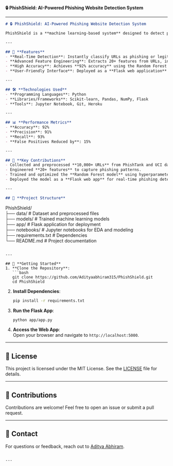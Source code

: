 
**🔒 PhishShield: AI-Powered Phishing Website Detection System**  

---


```markdown
# 🔒 PhishShield: AI-Powered Phishing Website Detection System  

PhishShield is a **machine learning-based system** designed to detect phishing websites with **92% accuracy**. Leveraging advanced feature engineering and the **Random Forest algorithm**, this project enables real-time classification of URLs to protect users from malicious websites.  

---

## 🚀 **Features**  
- **Real-Time Detection**: Instantly classify URLs as phishing or legitimate.  
- **Advanced Feature Engineering**: Extracts 20+ features from URLs, including domain age, SSL status, and suspicious keywords.  
- **High Accuracy**: Achieves **92% accuracy** using the Random Forest model.  
- **User-Friendly Interface**: Deployed as a **Flask web application** for seamless user interaction.  

---

## 🛠️ **Technologies Used**  
- **Programming Languages**: Python  
- **Libraries/Frameworks**: Scikit-learn, Pandas, NumPy, Flask  
- **Tools**: Jupyter Notebook, Git, Heroku  

---

## 📊 **Performance Metrics**  
- **Accuracy**: 92%  
- **Precision**: 91%  
- **Recall**: 93%  
- **False Positives Reduced by**: 15%  

---

## 🎯 **Key Contributions**  
- Collected and preprocessed **10,000+ URLs** from PhishTank and UCI datasets.  
- Engineered **20+ features** to capture phishing patterns.  
- Trained and optimized the **Random Forest model** using hyperparameter tuning.  
- Deployed the model as a **Flask web app** for real-time phishing detection.  

---

## 📂 **Project Structure**  
```
PhishShield/  
├── data/                  # Dataset and preprocessed files  
├── models/                # Trained machine learning models  
├── app/                   # Flask application for deployment  
├── notebooks/             # Jupyter notebooks for EDA and modeling  
├── requirements.txt       # Dependencies  
└── README.md              # Project documentation  
```

---

## 🚀 **Getting Started**  
1. **Clone the Repository**:  
   ```bash  
   git clone https://github.com/Adityaabhiram315/PhishShield.git  
   cd PhishShield  
   ```  

2. **Install Dependencies**:  
   ```bash  
   pip install -r requirements.txt  
   ```  

3. **Run the Flask App**:  
   ```bash  
   python app/app.py  
   ```  

4. **Access the Web App**:  
   Open your browser and navigate to `http://localhost:5000`.  

---

## 📄 **License**  
This project is licensed under the MIT License. See the [LICENSE](LICENSE) file for details.  

---

## 🙌 **Contributions**  
Contributions are welcome! Feel free to open an issue or submit a pull request.  

---

## 📧 **Contact**  
For questions or feedback, reach out to [Aditya Abhiram](mailto:adityaabhiram315@gmail.com).  
```

---

